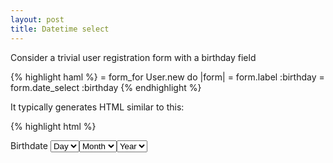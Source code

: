 ```yaml
---
layout: post
title: Datetime select
---
```


Consider a trivial user registration form with a birthday field

{% highlight haml %}
= form_for User.new do |form|
  = form.label :birthday
  = form.date_select :birthday
{% endhighlight %}

It typically generates HTML similar to this:

{% highlight html %}
<form accept-charset="UTF-8" action="/users" method="post">
  <label for="user_birthdate">Birthdate</label>
  <select id="user_birthdate_3i" name="user[birthday(3i)]"><option>Day</option>
  <select id="user_birthdate_2i" name="user[birthday(2i)]"><option>Month</option>
  <select id="user_birthdate_1i" name="user[birthday(1i)]"><option>Year</option>
</form>
{% endhighlight %}

There are two problems with this code:

  * The label does not actually point to any of the selects. Select ids are
    different from labels for attribute.
  * There are 3 separate selects for a single database field that could go in
    any arbitrary order.

Both problems make these types of fields super inconvenient to access from
capybara/cucumber tests. Your usual `select "1986/08/25", from: "Birthday"` is
not gonna work here.

Custom cucumber step to the rescue:

{% highlight ruby %}
When /^I fill in "(.*?)" date field with "(.*?)"$/ do |field_name, date_components|
  label = find("label", text: field_name)
  select_base_id = label[:for]
  date_components.split(",").each_with_index do |value, index|
    select value.strip, from: "#{select_base_id}_#{index+1}i"
  end
end
{% endhighlight %}

Usage Example:

{% highlight gherkin %}
When I fill in "Birthdate" date field with "25, Aug, 1986"
{% endhighlight %}
